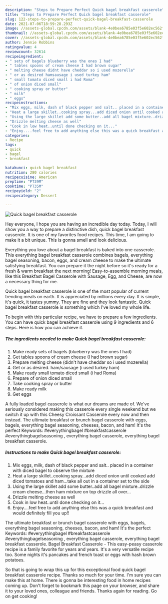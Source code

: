 ```yaml
---
description: "Steps to Prepare Perfect Quick bagel breakfast casserole"
title: "Steps to Prepare Perfect Quick bagel breakfast casserole"
slug: 122-steps-to-prepare-perfect-quick-bagel-breakfast-casserole
date: 2021-07-06T18:59:28.293Z
image: //assets-global.cpcdn.com/assets/blank-4e0bea6785e03f5e602ec562f230caae08da540cada707380b4fe1bbebba43da.png
thumbnail: //assets-global.cpcdn.com/assets/blank-4e0bea6785e03f5e602ec562f230caae08da540cada707380b4fe1bbebba43da.png
cover: //assets-global.cpcdn.com/assets/blank-4e0bea6785e03f5e602ec562f230caae08da540cada707380b4fe1bbebba43da.png
author: Jennie Robbins
ratingvalue: 4
reviewcount: 32614
recipeingredient:
- " sets of bagels blueberry was the ones I had"
- " tables spoons of cream cheese I had brown sugar"
- " melting cheese didnt have cheddar so i used mozerella"
- " or as desired hamsausage i used turkey ham"
- " small tomato diced small i had Roma"
- " of onion diced small"
- " cooking spray or butter"
- " milk"
- " eggs"
recipeinstructions:
- "Mix eggs, milk, dash of black pepper and salt.. placed in a container with diced bagel to observe the mixture"
- "Heat a large skillet..cooking spray...add diced onion until cooked add diced tomatoes and ham...take all out in a container set to the side"
- "Using the large skillet add some butter..add all bagel mixture..drizzle cream cheese...then ham mixture on top drizzle all over..."
- "Drizzle melting cheese as well"
- "Cook in low heat..until done checking on it..."
- "Enjoy....feel free to add anything else this was a quick breakfast and would definitely fill you up!!"
categories:
- Recipe
tags:
- quick
- bagel
- breakfast

katakunci: quick bagel breakfast 
nutrition: 280 calories
recipecuisine: American
preptime: "PT39M"
cooktime: "PT35M"
recipeyield: "2"
recipecategory: Dessert

---
```



![Quick bagel breakfast casserole](//assets-global.cpcdn.com/assets/blank-4e0bea6785e03f5e602ec562f230caae08da540cada707380b4fe1bbebba43da.png)

Hey everyone, I hope you are having an incredible day today. Today, I will show you a way to prepare a distinctive dish, quick bagel breakfast casserole. It is one of my favorites food recipes. This time, I am going to make it a bit unique. This is gonna smell and look delicious.

Everything you love about a bagel breakfast is baked into one casserole. This everything bagel breakfast casserole combines bagels, everything bagel seasoning, bacon, eggs, and cream cheese to make the ultimate satisfying breakfast. You can prepare it the night before so it&#39;s ready for a fresh &amp; warm breakfast the next morning! Easy-to-assemble morning meals, like this Breakfast Bagel Casserole with Sausage, Egg, and Cheese, are now a necessary thing for me.

Quick bagel breakfast casserole is one of the most popular of current trending meals on earth. It is appreciated by millions every day. It is simple, it's quick, it tastes yummy. They are fine and they look fantastic. Quick bagel breakfast casserole is something which I've loved my whole life.


To begin with this particular recipe, we have to prepare a few ingredients. You can have quick bagel breakfast casserole using 9 ingredients and 6 steps. Here is how you can achieve it.

<!--inarticleads1-->

##### The ingredients needed to make Quick bagel breakfast casserole:

1. Make ready  sets of bagels (blueberry was the ones I had)
1. Get  tables spoons of cream cheese (I had brown sugar)
1. Prepare  melting cheese (didn&#39;t have cheddar so i used mozerella)
1. Get  or as desired. ham/sausage (i used turkey ham)
1. Make ready  small tomato diced small (i had Roma)
1. Prepare  of onion diced small
1. Take  cooking spray or butter
1. Make ready  milk
1. Get  eggs


A fully loaded bagel casserole is what our dreams are made of. We&#39;ve seriously considered making this casserole every single weekend but we switch it up with this Cheesy Croissant Casserole every now and then instead. The ultimate breakfast or brunch bagel casserole with eggs, bagels, everything bagel seasoning, cheeses, bacon, and ham! It&#39;s the perfect Keywords: #everyythingbagel #breakfastcasserole #everythingbagelseasoning , everything bagel casserole, everything bagel breakfast casserole. 

<!--inarticleads2-->

##### Instructions to make Quick bagel breakfast casserole:

1. Mix eggs, milk, dash of black pepper and salt.. placed in a container with diced bagel to observe the mixture
1. Heat a large skillet..cooking spray...add diced onion until cooked add diced tomatoes and ham...take all out in a container set to the side
1. Using the large skillet add some butter..add all bagel mixture..drizzle cream cheese...then ham mixture on top drizzle all over...
1. Drizzle melting cheese as well
1. Cook in low heat..until done checking on it...
1. Enjoy....feel free to add anything else this was a quick breakfast and would definitely fill you up!!


The ultimate breakfast or brunch bagel casserole with eggs, bagels, everything bagel seasoning, cheeses, bacon, and ham! It&#39;s the perfect Keywords: #everyythingbagel #breakfastcasserole #everythingbagelseasoning , everything bagel casserole, everything bagel breakfast casserole. Bagel Breakfast Casserole - This easy-peasy casserole recipe is a family favorite for years and years. It&#39;s a very versatile recipe too. Some nights it&#39;s pancakes and french toast or eggs with hash brown potatoes. 

So that is going to wrap this up for this exceptional food quick bagel breakfast casserole recipe. Thanks so much for your time. I'm sure you can make this at home. There is gonna be interesting food in home recipes coming up. Don't forget to bookmark this page on your browser, and share it to your loved ones, colleague and friends. Thanks again for reading. Go on get cooking!
